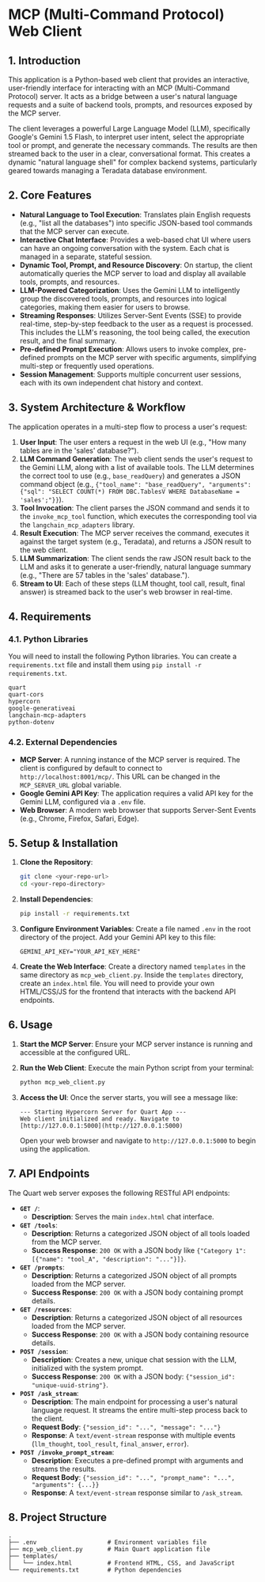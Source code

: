 # MCP (Multi-Command Protocol) Web Client

## 1. Introduction

This application is a Python-based web client that provides an interactive, user-friendly interface for interacting with an MCP (Multi-Command Protocol) server. It acts as a bridge between a user's natural language requests and a suite of backend tools, prompts, and resources exposed by the MCP server.

The client leverages a powerful Large Language Model (LLM), specifically Google's Gemini 1.5 Flash, to interpret user intent, select the appropriate tool or prompt, and generate the necessary commands. The results are then streamed back to the user in a clear, conversational format. This creates a dynamic "natural language shell" for complex backend systems, particularly geared towards managing a Teradata database environment.

## 2. Core Features

* **Natural Language to Tool Execution**: Translates plain English requests (e.g., "list all the databases") into specific JSON-based tool commands that the MCP server can execute.
* **Interactive Chat Interface**: Provides a web-based chat UI where users can have an ongoing conversation with the system. Each chat is managed in a separate, stateful session.
* **Dynamic Tool, Prompt, and Resource Discovery**: On startup, the client automatically queries the MCP server to load and display all available tools, prompts, and resources.
* **LLM-Powered Categorization**: Uses the Gemini LLM to intelligently group the discovered tools, prompts, and resources into logical categories, making them easier for users to browse.
* **Streaming Responses**: Utilizes Server-Sent Events (SSE) to provide real-time, step-by-step feedback to the user as a request is processed. This includes the LLM's reasoning, the tool being called, the execution result, and the final summary.
* **Pre-defined Prompt Execution**: Allows users to invoke complex, pre-defined prompts on the MCP server with specific arguments, simplifying multi-step or frequently used operations.
* **Session Management**: Supports multiple concurrent user sessions, each with its own independent chat history and context.

## 3. System Architecture & Workflow

The application operates in a multi-step flow to process a user's request:

1.  **User Input**: The user enters a request in the web UI (e.g., "How many tables are in the 'sales' database?").
2.  **LLM Command Generation**: The web client sends the user's request to the Gemini LLM, along with a list of available tools. The LLM determines the correct tool to use (e.g., `base_readQuery`) and generates a JSON command object (e.g., `{"tool_name": "base_readQuery", "arguments": {"sql": "SELECT COUNT(*) FROM DBC.TablesV WHERE DatabaseName = 'sales';"}}`).
3.  **Tool Invocation**: The client parses the JSON command and sends it to the `invoke_mcp_tool` function, which executes the corresponding tool via the `langchain_mcp_adapters` library.
4.  **Result Execution**: The MCP server receives the command, executes it against the target system (e.g., Teradata), and returns a JSON result to the web client.
5.  **LLM Summarization**: The client sends the raw JSON result back to the LLM and asks it to generate a user-friendly, natural language summary (e.g., "There are 57 tables in the 'sales' database.").
6.  **Stream to UI**: Each of these steps (LLM thought, tool call, result, final answer) is streamed back to the user's web browser in real-time.

## 4. Requirements

### 4.1. Python Libraries

You will need to install the following Python libraries. You can create a `requirements.txt` file and install them using `pip install -r requirements.txt`.

```
quart
quart-cors
hypercorn
google-generativeai
langchain-mcp-adapters
python-dotenv
```

### 4.2. External Dependencies

* **MCP Server**: A running instance of the MCP server is required. The client is configured by default to connect to `http://localhost:8001/mcp/`. This URL can be changed in the `MCP_SERVER_URL` global variable.
* **Google Gemini API Key**: The application requires a valid API key for the Gemini LLM, configured via a `.env` file.
* **Web Browser**: A modern web browser that supports Server-Sent Events (e.g., Chrome, Firefox, Safari, Edge).

## 5. Setup & Installation

1.  **Clone the Repository**:
    ```bash
    git clone <your-repo-url>
    cd <your-repo-directory>
    ```

2.  **Install Dependencies**:
    ```bash
    pip install -r requirements.txt
    ```

3.  **Configure Environment Variables**: Create a file named `.env` in the root directory of the project. Add your Gemini API key to this file:
    ```
    GEMINI_API_KEY="YOUR_API_KEY_HERE"
    ```

4.  **Create the Web Interface**: Create a directory named `templates` in the same directory as `mcp_web_client.py`. Inside the `templates` directory, create an `index.html` file. You will need to provide your own HTML/CSS/JS for the frontend that interacts with the backend API endpoints.

## 6. Usage

1.  **Start the MCP Server**: Ensure your MCP server instance is running and accessible at the configured URL.

2.  **Run the Web Client**: Execute the main Python script from your terminal:
    ```bash
    python mcp_web_client.py
    ```

3.  **Access the UI**: Once the server starts, you will see a message like:
    ```
    --- Starting Hypercorn Server for Quart App ---
    Web client initialized and ready. Navigate to [http://127.0.0.1:5000](http://127.0.0.1:5000)
    ```
    Open your web browser and navigate to `http://127.0.0.1:5000` to begin using the application.

## 7. API Endpoints

The Quart web server exposes the following RESTful API endpoints:

* **`GET /`**:
    * **Description**: Serves the main `index.html` chat interface.
* **`GET /tools`**:
    * **Description**: Returns a categorized JSON object of all tools loaded from the MCP server.
    * **Success Response**: `200 OK` with a JSON body like `{"Category 1": [{"name": "tool_A", "description": "..."}]}`.
* **`GET /prompts`**:
    * **Description**: Returns a categorized JSON object of all prompts loaded from the MCP server.
    * **Success Response**: `200 OK` with a JSON body containing prompt details.
* **`GET /resources`**:
    * **Description**: Returns a categorized JSON object of all resources loaded from the MCP server.
    * **Success Response**: `200 OK` with a JSON body containing resource details.
* **`POST /session`**:
    * **Description**: Creates a new, unique chat session with the LLM, initialized with the system prompt.
    * **Success Response**: `200 OK` with a JSON body: `{"session_id": "unique-uuid-string"}`.
* **`POST /ask_stream`**:
    * **Description**: The main endpoint for processing a user's natural language request. It streams the entire multi-step process back to the client.
    * **Request Body**: `{"session_id": "...", "message": "..."}`
    * **Response**: A `text/event-stream` response with multiple events (`llm_thought`, `tool_result`, `final_answer`, `error`).
* **`POST /invoke_prompt_stream`**:
    * **Description**: Executes a pre-defined prompt with arguments and streams the results.
    * **Request Body**: `{"session_id": "...", "prompt_name": "...", "arguments": {...}}`
    * **Response**: A `text/event-stream` response similar to `/ask_stream`.

## 8. Project Structure

```
.
├── .env                    # Environment variables file
├── mcp_web_client.py       # Main Quart application file
├── templates/
│   └── index.html          # Frontend HTML, CSS, and JavaScript
└── requirements.txt        # Python dependencies
```
